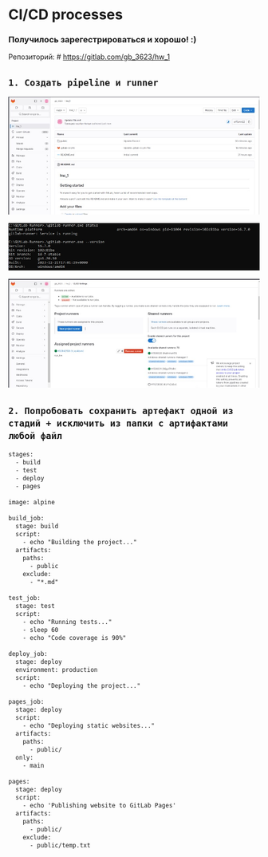 # CI/CD processes

  ### Получилось зарегестрироваться и хорошо! :)
  
  Репозиторий: # https://gitlab.com/gb_3623/hw_1
  
  ## `1. Создать pipeline и runner` ##
  
  ![pipeline](https://github.com/yurtochka/CI_CD_processes/blob/main/pipeline.jpg) 
  
  
  ![runner](https://github.com/yurtochka/CI_CD_processes/blob/main/runner.jpg) 

  
  ![create_runner](https://github.com/yurtochka/CI_CD_processes/blob/main/create_runner.jpg) 
  

  ## `2. Попробовать сохранить артефакт одной из стадий + исключить из папки с артифактами любой файл` ##

    stages:
      - build
      - test
      - deploy
      - pages
    
    image: alpine
    
    build_job:
      stage: build
      script:
        - echo "Building the project..."
      artifacts:
        paths:
          - public
        exclude:
          - "*.md"
    
    test_job:
      stage: test
      script:
        - echo "Running tests..."
        - sleep 60
        - echo "Code coverage is 90%"
    
    deploy_job:
      stage: deploy
      environment: production
      script:
        - echo "Deploying the project..."
    
    pages_job:
      stage: deploy
      script:
        - echo "Deploying static websites..."
      artifacts:
        paths:
          - public/
      only:
        - main
    
    pages:
      stage: deploy
      script:
        - echo 'Publishing website to GitLab Pages'
      artifacts:
        paths:
          - public/
        exclude:
          - public/temp.txt

